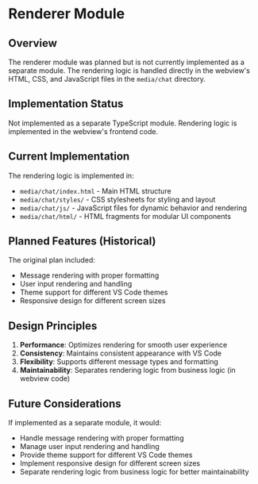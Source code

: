 # Renderer Module

## Overview

The renderer module was planned but is not currently implemented as a separate module. The rendering logic is handled directly in the webview's HTML, CSS, and JavaScript files in the `media/chat` directory.

## Implementation Status

Not implemented as a separate TypeScript module. Rendering logic is implemented in the webview's frontend code.

## Current Implementation

The rendering logic is implemented in:
- `media/chat/index.html` - Main HTML structure
- `media/chat/styles/` - CSS stylesheets for styling and layout
- `media/chat/js/` - JavaScript files for dynamic behavior and rendering
- `media/chat/html/` - HTML fragments for modular UI components

## Planned Features (Historical)

The original plan included:
- Message rendering with proper formatting
- User input rendering and handling
- Theme support for different VS Code themes
- Responsive design for different screen sizes

## Design Principles

1. **Performance**: Optimizes rendering for smooth user experience
2. **Consistency**: Maintains consistent appearance with VS Code
3. **Flexibility**: Supports different message types and formatting
4. **Maintainability**: Separates rendering logic from business logic (in webview code)

## Future Considerations

If implemented as a separate module, it would:
- Handle message rendering with proper formatting
- Manage user input rendering and handling
- Provide theme support for different VS Code themes
- Implement responsive design for different screen sizes
- Separate rendering logic from business logic for better maintainability